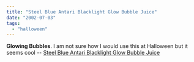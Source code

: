 ```yaml
---
title: "Steel Blue Antari Blacklight Glow Bubble Juice"
date: "2002-07-03"
tags: 
  - "halloween"
---
```


**Glowing Bubbles**. I am not sure how I would use this at Halloween but it seems cool -- [Steel Blue Antari Blacklight Glow Bubble Juice](http://store.yahoo.com/coolstuff/anglowbubjui.html)
